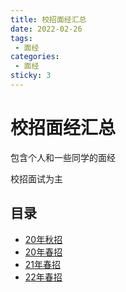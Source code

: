```yaml
---
title: 校招面经汇总
date: 2022-02-26
tags:
 - 面经
categories:
 - 面经
sticky: 3
---
```

# 校招面经汇总

包含个人和一些同学的面经

校招面试为主

## 目录
* [20年秋招](./20-autumn/index.md)
* [20年春招](./20-spring/index.md)
* [21年春招](./21-spring/index.md)
* [22年春招](./22-spring/index.md)